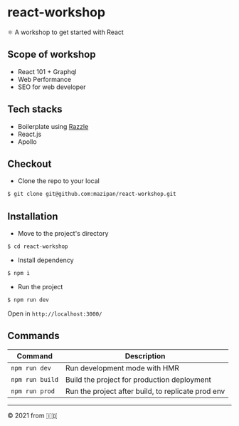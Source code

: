 # react-workshop

⚛️ A workshop to get started with React

## Scope of workshop

- React 101 + Graphql
- Web Performance
- SEO for web developer

## Tech stacks

- Boilerplate using [Razzle](https://razzlejs.org/getting-started)
- React.js
- Apollo

## Checkout

- Clone the repo to your local

```bash
$ git clone git@github.com:mazipan/react-workshop.git
```

## Installation

- Move to the project's directory

```bash
$ cd react-workshop
```

- Install dependency

```bash
$ npm i
```

- Run the project

```bash
$ npm run dev
```

Open in `http://localhost:3000/`

## Commands

| Command         | Description                                        |
| --------------- | -------------------------------------------------- |
| `npm run dev`   | Run development mode with HMR                      |
| `npm run build` | Build the project for production deployment        |
| `npm run prod`  | Run the project after build, to replicate prod env |

---

© 2021 from 🇮🇩
